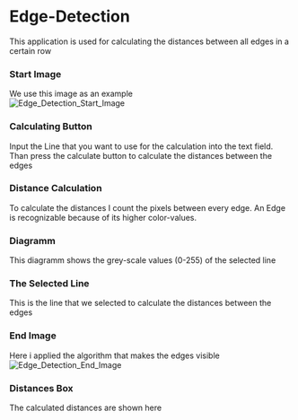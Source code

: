 # Edge-Detection
This application is used for calculating the distances between all edges in a certain row
### Start Image
We use this image as an example <br />
![Edge_Detection_Start_Image](https://user-images.githubusercontent.com/36839962/62157090-af16d780-b30c-11e9-8073-f6f11a1d3abf.PNG)
### Calculating Button
Input the Line that you want to use for the calculation into the text field. Than press the calculate button to calculate the distances between the edges <br />
### Distance Calculation
To calculate the distances I count the pixels between every edge. An Edge is recognizable because of its higher color-values.
### Diagramm
This diagramm shows the grey-scale values (0-255) of the selected line <br />
### The Selected Line
This is the line that we selected to calculate the distances between the edges <br />
### End Image
Here i applied the algorithm that makes the edges visible
![Edge_Detection_End_Image](https://user-images.githubusercontent.com/36839962/62157137-c5249800-b30c-11e9-8e3a-61a02eae804b.PNG)
### Distances Box
The calculated distances are shown here <br />
